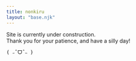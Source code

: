 ```yaml
---
title: nonkiru
layout: "base.njk"
---
```


Site is currently under construction.
<br>Thank you for your patience, and have a silly day! <pre role="img" aria-label="A happy kaomoji">( ˶ˆᗜˆ˵ )</pre>